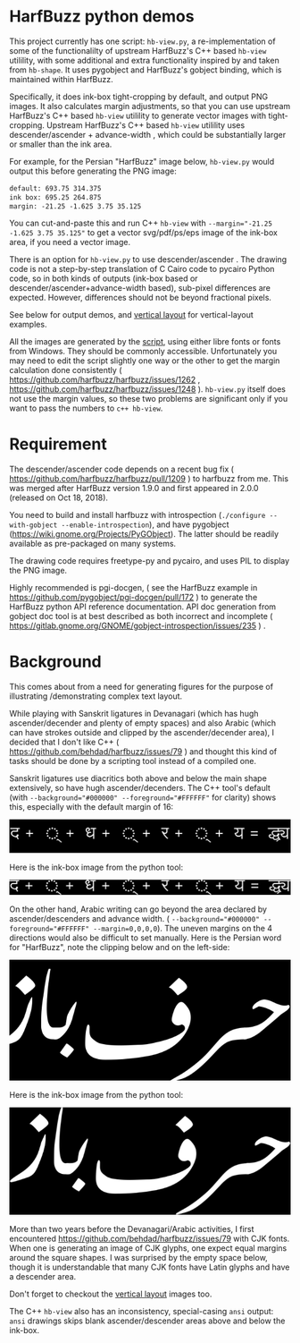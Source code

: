 # HarfBuzz python demos

This project currently has one script: `hb-view.py`, a re-implementation of some of the functionalilty of upstream HarfBuzz's C++
based `hb-view` utilility, with some additional and extra functionality inspired by and taken from `hb-shape`. It uses pygobject and
HarfBuzz's gobject binding, which is maintained within HarfBuzz.

Specifically, it does ink-box tight-cropping by default, and output PNG images. It also calculates margin adjustments, so that you
can use upstream HarfBuzz's C++ based `hb-view` utilility to generate vector images with tight-cropping.
Upstream HarfBuzz's C++ based `hb-view` utilility uses descender/ascender + advance-width , which could be substantially larger or smaller than
the ink area.

For example, for the Persian "HarfBuzz" image below, `hb-view.py` would output this before generating the PNG image:

```
default: 693.75 314.375
ink box: 695.25 264.875
margin: -21.25 -1.625 3.75 35.125
```

You can cut-and-paste this and run C++ `hb-view` with `--margin="-21.25 -1.625 3.75 35.125"` to get a vector svg/pdf/ps/eps image of the ink-box area,
if you need a vector image.

There is an option for `hb-view.py` to use descender/ascender . The drawing code is not a step-by-step translation of C Cairo code to
pycairo Python code, so in both kinds of outputs (ink-box based or descender/ascender+advance-width based), sub-pixel differences are expected.
However, differences should not be beyond fractional pixels.

See below for output demos, and [vertical layout](README.vertical.md) for vertical-layout examples.

All the images are generated by the [script](gen-images.sh), using either libre fonts or fonts from Windows.
They should be commonly accessible. Unfortunately you may need to edit the script slightly one way or the other to get
the margin calculation done consistently ( https://github.com/harfbuzz/harfbuzz/issues/1262 ,
https://github.com/harfbuzz/harfbuzz/issues/1248 ). `hb-view.py` itself does not use the margin values,
so these two problems are significant only if you want to pass the numbers to `c++ hb-view`.

# Requirement

The descender/ascender code depends on a recent bug fix ( https://github.com/harfbuzz/harfbuzz/pull/1209 ) to harfbuzz from me.
This was merged after HarfBuzz version 1.9.0 and first appeared in 2.0.0 (released on Oct 18, 2018).

You need to build and install harfbuzz with introspection (`./configure --with-gobject --enable-introspection`), and have pygobject
(https://wiki.gnome.org/Projects/PyGObject). The latter should be readily available as pre-packaged on many systems. 

The drawing code requires freetype-py and pycairo, and uses PIL to display the PNG image.

Highly recommended is pgi-docgen, ( see the HarfBuzz example in https://github.com/pygobject/pgi-docgen/pull/172 )
to generate the HarfBuzz python API reference documentation. API doc
generation from gobject doc tool is at best described as both incorrect and incomplete
( https://gitlab.gnome.org/GNOME/gobject-introspection/issues/235 ) .

# Background

This comes about from a need for generating figures for the purpose of illustrating /demonstrating complex text layout.

While playing with Sanskrit ligatures in Devanagari (which has hugh ascender/decender and plenty of empty spaces)
and also Arabic (which can have strokes outside and clipped by the ascender/decender area), I decided that I don't like C++
( https://github.com/behdad/harfbuzz/issues/79 ) and thought this kind of tasks should be done by a scripting tool
instead of a compiled one.

Sanskrit ligatures use diacritics both above and below the main shape extensively, so have hugh ascender/decenders.
The C++ tool's default (with `--background="#000000" --foreground="#FFFFFF"` for clarity) shows this, especially with the
default margin of 16:

![upstream-sanskrit](images/sanskrit-ligature1.png)

Here is the ink-box image from the python tool:

![py-sanskrit](images/sanskrit-ligature2.png)

On the other hand, Arabic writing can go beyond the area declared by ascender/descenders and advance width.
( `--background="#000000" --foreground="#FFFFFF" --margin=0,0,0,0`). The uneven margins on the 4 directions
would also be difficult to set manually. Here is the Persian word for "HarfBuzz", note the clipping below and on the left-side:

![upstream-arabic](images/arabic-cropped.png)

Here is the ink-box image from the python tool:

![py-arabic](images/arabic-boxed.png)

More than two years before the Devanagari/Arabic activities, I first encountered https://github.com/behdad/harfbuzz/issues/79 with CJK fonts.
When one is generating an image of CJK glyphs, one expect equal margins around the square shapes.
I was surprised by the empty space below, though it is understandable that many CJK fonts have Latin glyphs and have a descender area.

Don't forget to checkout the [vertical layout](README.vertical.md) images too.

The C++ `hb-view` also has an inconsistency, special-casing `ansi` output: `ansi` drawings skips blank ascender/descender areas above and
below the ink-box.

